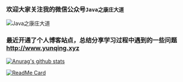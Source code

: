 ### 欢迎大家关注我的微信公众号`Java之康庄大道`

![Java之康庄大道](http://yunqing-img.oss-cn-beijing.aliyuncs.com/hexo/weixingongzhonghao.jpg)

### 最近开通了个人博客站点，总结分享学习过程中遇到的一些问题 http://www.yunqing.xyz

[![Anurag's github stats](https://github-readme-stats.vercel.app/api?username=kangqing&show_icons=true&theme=dark)](https://github.com/anuraghazra/github-readme-stats)

<!--[![Top Langs](https://github-readme-stats.vercel.app/api/top-langs/?username=kangqing&show_icons=true&theme=dark&layout=compact&hide=HTML,TSQL)](https://github.com/anuraghazra/github-readme-stats)-->

[![ReadMe Card](https://github-readme-stats.vercel.app/api/pin/?username=kangqing&show_icons=true&theme=dark&repo=LeetCode_Python)](https://github.com/kangqing/LeetCode_Python)
<!--
**kangqing/kangqing** is a ✨ _special_ ✨ repository because its `README.md` (this file) appears on your GitHub profile.

Here are some ideas to get you started:

- 🔭 I’m currently working on ...
- 🌱 I’m currently learning ...
- 👯 I’m looking to collaborate on ...
- 🤔 I’m looking for help with ...
- 💬 Ask me about ...
- 📫 How to reach me: ...
- 😄 Pronouns: ...
- ⚡ Fun fact: ...
-->
